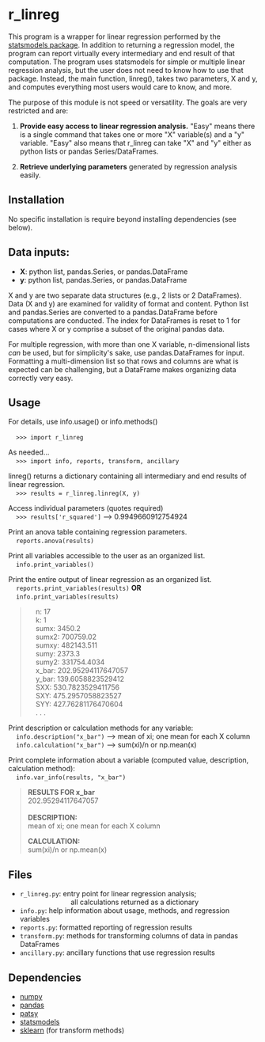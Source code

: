 # r_linreg

This program is a wrapper for linear regression performed by the [statsmodels package](https://www.statsmodels.org/stable/index.html). In addition to returning a regression model, the program can report virtually every intermediary and end result of that computation. The program uses statsmodels for simple or multiple linear regression analysis, but the user does not need to know how to use that package. Instead, the main function, linreg(), takes two parameters, X and y, and computes everything most users would care to know, and more.

The purpose of this module is not speed or versatility. The goals are very restricted and are:

1. **Provide easy access to linear regression analysis.** "Easy" means there is a single command that takes one or more "X" variable(s) and a "y" variable. "Easy" also means that r_linreg can take "X" and "y" either as python lists or pandas Series/DataFrames.

2. **Retrieve underlying parameters** generated by regression analysis easily.

## Installation

No specific installation is require beyond installing dependencies (see below).

## Data inputs:
- **X**: python list, pandas.Series, or pandas.DataFrame
- **y**: python list, pandas.Series, or pandas.DataFrame

X and y are two separate data structures (e.g., 2 lists or 2 DataFrames). Data (X and y) are examined for validity of format and content. Python list and pandas.Series are converted to a pandas.DataFrame before computations are conducted. The index for DataFrames is reset to 1 for cases where X or y comprise a subset of the original pandas data.

For multiple regression, with more than one X variable, n-dimensional lists _can_ be used, but for simplicity's sake, use pandas.DataFrames for input. Formatting a multi-dimension list so that rows and columns are what is expected can be challenging, but a DataFrame makes organizing data correctly very easy.

## Usage

For details, use info.usage() or info.methods()

&nbsp;&nbsp;&nbsp;&nbsp;`>>> import r_linreg`

As needed...<br>
&nbsp;&nbsp;&nbsp;&nbsp;`>>> import info, reports, transform, ancillary`<br>

linreg() returns a dictionary containing all intermediary and end results of linear regression.<br>
&nbsp;&nbsp;&nbsp;&nbsp;`>>> results = r_linreg.linreg(X, y)`

Access individual parameters (quotes required)<br>
&nbsp;&nbsp;&nbsp;&nbsp;`>>> results['r_squared']` --> 0.9949660912754924

Print an anova table containing regression parameters.<br>
&nbsp;&nbsp;&nbsp;&nbsp;`reports.anova(results)`

Print all variables accessible to the user as an organized list.<br>
&nbsp;&nbsp;&nbsp;&nbsp;`info.print_variables()`

Print the entire output of linear regression as an organized list.<br>
&nbsp;&nbsp;&nbsp;&nbsp;`reports.print_variables(results)` **OR**<br>
&nbsp;&nbsp;&nbsp;&nbsp;`info.print_variables(results)`

>&nbsp;&nbsp;&nbsp;&nbsp;n: 17<br>
&nbsp;&nbsp;&nbsp;&nbsp;k: 1<br>
&nbsp;&nbsp;&nbsp;&nbsp;sumx: 3450.2<br>
&nbsp;&nbsp;&nbsp;&nbsp;sumx2: 700759.02<br>
&nbsp;&nbsp;&nbsp;&nbsp;sumxy: 482143.511<br>
&nbsp;&nbsp;&nbsp;&nbsp;sumy: 2373.3<br>
&nbsp;&nbsp;&nbsp;&nbsp;sumy2: 331754.4034<br>
&nbsp;&nbsp;&nbsp;&nbsp;x_bar: 202.95294117647057<br>
&nbsp;&nbsp;&nbsp;&nbsp;y_bar: 139.6058823529412<br>
&nbsp;&nbsp;&nbsp;&nbsp;SXX: 530.7823529411756<br>
&nbsp;&nbsp;&nbsp;&nbsp;SXY: 475.2957058823527<br>
&nbsp;&nbsp;&nbsp;&nbsp;SYY: 427.76281176470604<br>
&nbsp;&nbsp;&nbsp;&nbsp;. . .

Print description or calculation methods for any variable:<br>
&nbsp;&nbsp;&nbsp;&nbsp;`info.description("x_bar")` --> mean of xi; one mean for each X column</br>
&nbsp;&nbsp;&nbsp;&nbsp;`info.calculation("x_bar")` --> sum(xi)/n or np.mean(x)

Print complete information about a variable (computed value, description, calculation method):</br>
&nbsp;&nbsp;&nbsp;&nbsp;`info.var_info(results, "x_bar")`</br>
>**RESULTS FOR x_bar**</br>
>     202.95294117647057<br>
></br>
>**DESCRIPTION:**</br>
> mean of xi; one mean for each X column
>
>
>**CALCULATION:**</br>
> sum(xi)/n or np.mean(x)

## Files
- `r_linreg.py`: entry point for linear regression analysis;<br>
&nbsp;&nbsp;&nbsp;&nbsp;&nbsp;&nbsp;&nbsp;&nbsp;&nbsp;&nbsp;&nbsp;&nbsp;&nbsp;&nbsp;&nbsp;&nbsp;&nbsp;&nbsp;&nbsp;&nbsp;&nbsp;&nbsp;&nbsp;&nbsp;&nbsp;&nbsp;all calculations returned as a dictionary
- `info.py`: help information about usage, methods, and regression variables
- `reports.py`: formatted reporting of regression results
- `transform.py`: methods for transforming columns of data in pandas DataFrames
- `ancillary.py`: ancillary functions that use regression results


## Dependencies
- [numpy](https://numpy.org/)
- [pandas](https://pandas.pydata.org/)
- [patsy](https://patsy.readthedocs.io/en/latest/)
- [statsmodels](https://www.statsmodels.org/stable/index.html)
- [sklearn](https://scikit-learn.org/stable/index.html) (for transform methods)
